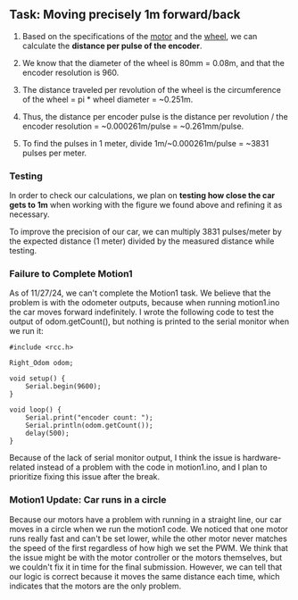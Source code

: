 ## Task: Moving precisely 1m forward/back 

1. Based on the specifications of the [motor](https://www.dfrobot.com/product-1457.html) and the [wheel](https://www.dfrobot.com/product-1535.html), we can calculate the **distance per pulse of the encoder**.

2. We know that the diameter of the wheel is 80mm = 0.08m, and that the encoder resolution is 960. 

3. The distance traveled per revolution of the wheel is the circumference of the wheel = pi * wheel diameter = ~0.251m. 

4. Thus, the distance per encoder pulse is the distance per revolution / the encoder resolution = ~0.000261m/pulse = ~0.261mm/pulse.

5. To find the pulses in 1 meter, divide 1m/~0.000261m/pulse = ~3831 pulses per meter.

### Testing
In order to check our calculations, we plan on **testing how close the car gets to 1m** when working with the figure we found above and refining it as necessary.

To improve the precision of our car, we can multiply 3831 pulses/meter by the expected distance (1 meter) divided by the measured distance while testing.

### Failure to Complete Motion1

As of 11/27/24, we can't complete the Motion1 task. We believe that the problem is with the odometer outputs, because when running motion1.ino the car moves forward indefinitely. I wrote the following code to test the output of odom.getCount(), but nothing is printed to the serial monitor when we run it: 

```
#include <rcc.h>

Right_Odom odom;

void setup() {
    Serial.begin(9600);
}

void loop() {
    Serial.print("encoder count: ");
    Serial.println(odom.getCount());
    delay(500);
}
```
Because of the lack of serial monitor output, I think the issue is hardware-related instead of a problem with the code in motion1.ino, and I plan to prioritize fixing this issue after the break.

### Motion1 Update: Car runs in a circle
Because our motors have a problem with running in a straight line, our car moves in a circle when we run the motion1 code. We noticed that one motor runs really fast and can't be set lower, while the other motor never matches the speed of the first regardless of how high we set the PWM. We think that the issue might be with the motor controller or the motors themselves, but we couldn't fix it in time for the final submission. However, we can tell that our logic is correct because it moves the same distance each time, which indicates that the motors are the only problem. 
